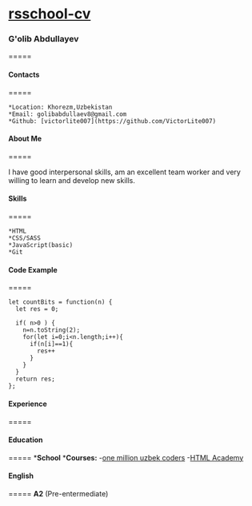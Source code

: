 [rsschool-cv](#)
=====

### G'olib Abdullayev
=====

#### Contacts
=====

    *Location: Khorezm,Uzbekistan
    *Email: golibabdullaev8@gmail.com
    *Github: [victorlite007](https://github.com/VictorLite007)

#### About Me
=====

I have good interpersonal skills, am an excellent team worker and very willing to learn and develop new skills.

#### Skills
=====

    *HTML
    *CSS/SASS
    *JavaScript(basic)
    *Git

#### Code Example
=====

```
let countBits = function(n) {
  let res = 0;
  
  if( n>0 ) {
    n=n.toString(2);
    for(let i=0;i<n.length;i++){
      if(n[i]==1){
        res++
      }
    }
  }
  return res;
};

```

#### Experience
=====
#### Education
=====
    *__School__
    *__Courses:__
        -[one million uzbek coders](https://www.uzbekcoders.uz/)
        -[HTML Academy](https://htmlacademy.ru/)

#### English
=====
__A2__ (Pre-entermediate)
